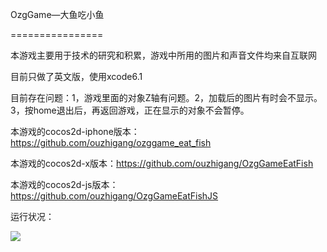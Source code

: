 OzgGame—大鱼吃小鱼

================

本游戏主要用于技术的研究和积累，游戏中所用的图片和声音文件均来自互联网

目前只做了英文版，使用xcode6.1

目前存在问题：1，游戏里面的对象Z轴有问题。2，加载后的图片有时会不显示。3，按home退出后，再返回游戏，正在显示的对象不会暂停。

本游戏的cocos2d-iphone版本：https://github.com/ouzhigang/ozggame_eat_fish

本游戏的cocos2d-x版本：https://github.com/ouzhigang/OzgGameEatFish

本游戏的cocos2d-js版本：https://github.com/ouzhigang/OzgGameEatFishJS

运行状况：

![](https://raw.github.com/ouzhigang/OzgGameEatFish/master/screenshot.jpg)
